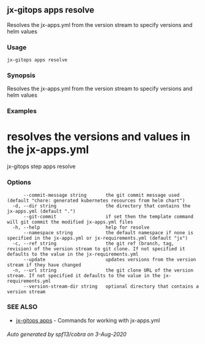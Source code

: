 ## jx-gitops apps resolve

Resolves the jx-apps.yml from the version stream to specify versions and helm values

### Usage

```
jx-gitops apps resolve
```

### Synopsis

Resolves the jx-apps.yml from the version stream to specify versions and helm values

### Examples

  # resolves the versions and values in the jx-apps.yml
  jx-gitops step apps resolve

### Options

```
      --commit-message string       the git commit message used (default "chore: generated kubernetes resources from helm chart")
  -d, --dir string                  the directory that contains the jx-apps.yml (default ".")
      --git-commit                  if set then the template command will git commit the modified jx-apps.yml files
  -h, --help                        help for resolve
      --namespace string            the default namespace if none is specified in the jx-apps.yml or jx-requirements.yml (default "jx")
  -c, --ref string                  the git ref (branch, tag, revision) of the version stream to git clone. If not specified it defaults to the value in the jx-requirements.yml
      --update                      updates versions from the version stream if they have changed
  -n, --url string                  the git clone URL of the version stream. If not specified it defaults to the value in the jx-requirements.yml
      --version-stream-dir string   optional directory that contains a version stream
```

### SEE ALSO

* [jx-gitops apps](jx-gitops_apps.md)	 - Commands for working with jx-apps.yml

###### Auto generated by spf13/cobra on 3-Aug-2020
